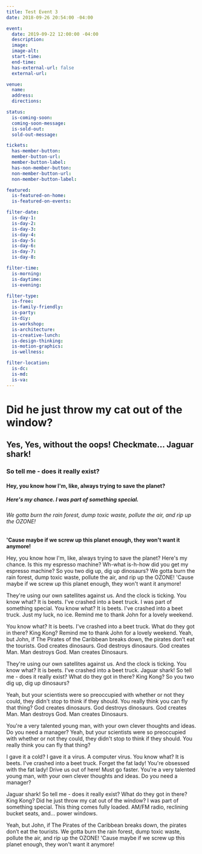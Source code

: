 ```yaml
---
title: Test Event 3
date: 2018-09-26 20:54:00 -04:00

event:
  date: 2019-09-22 12:00:00 -04:00
  description:
  image:
  image-alt:
  start-time:
  end-time:
  has-external-url: false
  external-url:

venue:
  name:
  address:
  directions:

status:
  is-coming-soon:
  coming-soon-message:
  is-sold-out:
  sold-out-message:

tickets:
  has-member-button:
  member-button-url:
  member-button-label:
  has-non-member-button:
  non-member-button-url:
  non-member-button-label:

featured:
  is-featured-on-home:
  is-featured-on-events:

filter-date:
  is-day-1:
  is-day-2:
  is-day-3:
  is-day-4:
  is-day-5:
  is-day-6:
  is-day-7:
  is-day-8:

filter-time:
  is-morning:
  is-daytime:
  is-evening:

filter-type:
  is-free:
  is-family-friendly:
  is-party:
  is-diy:
  is-workshop:
  is-architecture:
  is-creative-lunch:
  is-design-thinking:
  is-motion-graphics:
  is-wellness:

filter-location:
  is-dc:
  is-md:
  is-va:
---
```


# Did he just throw my cat out of the window? 

## Yes, Yes, without the oops! Checkmate... Jaguar shark! 

### So tell me - does it really exist? 

#### Hey, you know how I'm, like, always trying to save the planet? 

##### Here's my chance. I was part of something special. 

###### We gotta burn the rain forest, dump toxic waste, pollute the air, and rip up the OZONE! 

**'Cause maybe if we screw up this planet enough, they won't want it anymore!**

Hey, you know how I'm, like, always trying to save the planet? Here's my chance. Is this my espresso machine? Wh-what is-h-how did you get my espresso machine? So you two dig up, dig up dinosaurs? We gotta burn the rain forest, dump toxic waste, pollute the air, and rip up the OZONE! 'Cause maybe if we screw up this planet enough, they won't want it anymore!

They're using our own satellites against us. And the clock is ticking. You know what? It is beets. I've crashed into a beet truck. I was part of something special. You know what? It is beets. I've crashed into a beet truck. Just my luck, no ice. Remind me to thank John for a lovely weekend.

You know what? It is beets. I've crashed into a beet truck. What do they got in there? King Kong? Remind me to thank John for a lovely weekend. Yeah, but John, if The Pirates of the Caribbean breaks down, the pirates don’t eat the tourists. God creates dinosaurs. God destroys dinosaurs. God creates Man. Man destroys God. Man creates Dinosaurs.

They're using our own satellites against us. And the clock is ticking. You know what? It is beets. I've crashed into a beet truck. Jaguar shark! So tell me - does it really exist? What do they got in there? King Kong? So you two dig up, dig up dinosaurs?

Yeah, but your scientists were so preoccupied with whether or not they could, they didn't stop to think if they should. You really think you can fly that thing? God creates dinosaurs. God destroys dinosaurs. God creates Man. Man destroys God. Man creates Dinosaurs.

You're a very talented young man, with your own clever thoughts and ideas. Do you need a manager? Yeah, but your scientists were so preoccupied with whether or not they could, they didn't stop to think if they should. You really think you can fly that thing?

I gave it a cold? I gave it a virus. A computer virus. You know what? It is beets. I've crashed into a beet truck. Forget the fat lady! You're obsessed with the fat lady! Drive us out of here! Must go faster. You're a very talented young man, with your own clever thoughts and ideas. Do you need a manager?

Jaguar shark! So tell me - does it really exist? What do they got in there? King Kong? Did he just throw my cat out of the window? I was part of something special. This thing comes fully loaded. AM/FM radio, reclining bucket seats, and... power windows.

Yeah, but John, if The Pirates of the Caribbean breaks down, the pirates don’t eat the tourists. We gotta burn the rain forest, dump toxic waste, pollute the air, and rip up the OZONE! 'Cause maybe if we screw up this planet enough, they won't want it anymore!